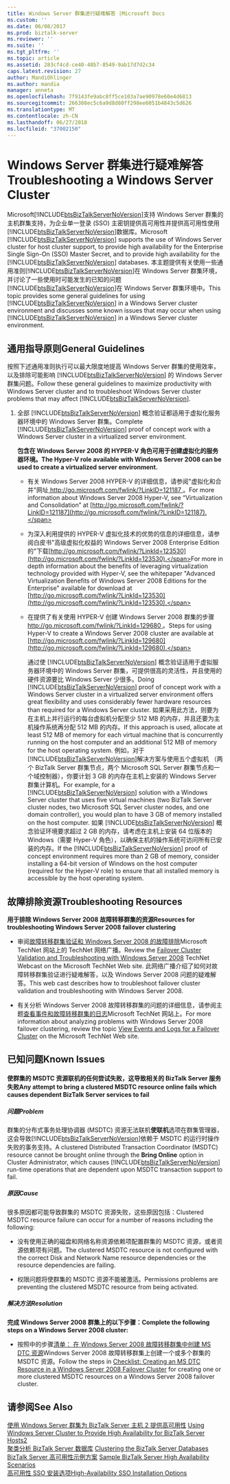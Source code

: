 ```yaml
---
title: Windows Server 群集进行疑难解答 |Microsoft Docs
ms.custom: ''
ms.date: 06/08/2017
ms.prod: biztalk-server
ms.reviewer: ''
ms.suite: ''
ms.tgt_pltfrm: ''
ms.topic: article
ms.assetid: 283cf4cd-ce40-48b7-8549-9ab17d7d2c34
caps.latest.revision: 27
author: MandiOhlinger
ms.author: mandia
manager: anneta
ms.openlocfilehash: 7f9143fe9abc8ff5ce103a7ae90978e60e4d6813
ms.sourcegitcommit: 266308ec5c6a9d8d80ff298ee6051b4843c5d626
ms.translationtype: MT
ms.contentlocale: zh-CN
ms.lasthandoff: 06/27/2018
ms.locfileid: "37002150"
---
```

# <a name="troubleshooting-a-windows-server-cluster"></a><span data-ttu-id="ca8b8-102">Windows Server 群集进行疑难解答</span><span class="sxs-lookup"><span data-stu-id="ca8b8-102">Troubleshooting a Windows Server Cluster</span></span>
<span data-ttu-id="ca8b8-103">Microsoft[!INCLUDE[btsBizTalkServerNoVersion](../includes/btsbiztalkservernoversion-md.md)]支持 Windows Server 群集的主机群集支持，为企业单一登录 (SSO) 主密钥提供高可用性并提供高可用性使用[!INCLUDE[btsBizTalkServerNoVersion](../includes/btsbiztalkservernoversion-md.md)]数据库。</span><span class="sxs-lookup"><span data-stu-id="ca8b8-103">Microsoft [!INCLUDE[btsBizTalkServerNoVersion](../includes/btsbiztalkservernoversion-md.md)] supports the use of Windows Server cluster for host cluster support, to provide high availability for the Enterprise Single Sign-On (SSO) Master Secret, and to provide high availability for the [!INCLUDE[btsBizTalkServerNoVersion](../includes/btsbiztalkservernoversion-md.md)] databases.</span></span> <span data-ttu-id="ca8b8-104">本主题提供有关使用一些通用准则[!INCLUDE[btsBizTalkServerNoVersion](../includes/btsbiztalkservernoversion-md.md)]在 Windows Server 群集环境，并讨论了一些使用时可能发生的已知的问题[!INCLUDE[btsBizTalkServerNoVersion](../includes/btsbiztalkservernoversion-md.md)]在 Windows Server 群集环境中。</span><span class="sxs-lookup"><span data-stu-id="ca8b8-104">This topic provides some general guidelines for using [!INCLUDE[btsBizTalkServerNoVersion](../includes/btsbiztalkservernoversion-md.md)] in a Windows Server cluster environment and discusses some known issues that may occur when using [!INCLUDE[btsBizTalkServerNoVersion](../includes/btsbiztalkservernoversion-md.md)] in a Windows Server cluster environment.</span></span>  
  
## <a name="general-guidelines"></a><span data-ttu-id="ca8b8-105">通用指导原则</span><span class="sxs-lookup"><span data-stu-id="ca8b8-105">General Guidelines</span></span>  
 <span data-ttu-id="ca8b8-106">按照下述通用准则执行可以最大限度地提高 Windows Server 群集的使用效率，以及排除可能影响 [!INCLUDE[btsBizTalkServerNoVersion](../includes/btsbiztalkservernoversion-md.md)] 的 Windows Server 群集问题。</span><span class="sxs-lookup"><span data-stu-id="ca8b8-106">Follow these general guidelines to maximize productivity with Windows Server cluster and to troubleshoot Windows Server cluster problems that may affect [!INCLUDE[btsBizTalkServerNoVersion](../includes/btsbiztalkservernoversion-md.md)].</span></span>  
  
1. <span data-ttu-id="ca8b8-107">全部 [!INCLUDE[btsBizTalkServerNoVersion](../includes/btsbiztalkservernoversion-md.md)] 概念验证都适用于虚拟化服务器环境中的 Windows Server 群集。</span><span class="sxs-lookup"><span data-stu-id="ca8b8-107">Complete [!INCLUDE[btsBizTalkServerNoVersion](../includes/btsbiztalkservernoversion-md.md)] proof of concept work with a Windows Server cluster in a virtualized server environment.</span></span>  
  
    <span data-ttu-id="ca8b8-108">**包含在 Windows Server 2008 的 HYPER-V 角色可用于创建虚拟化的服务器环境。**</span><span class="sxs-lookup"><span data-stu-id="ca8b8-108">**The Hyper-V role available with Windows Server 2008 can be used to create a virtualized server environment.**</span></span>  
  
   - <span data-ttu-id="ca8b8-109">有关 Windows Server 2008 HYPER-V 的详细信息，请参阅"虚拟化和合并"网址[ http://go.microsoft.com/fwlink/?LinkID=121187 ](http://go.microsoft.com/fwlink/?LinkID=121187)。</span><span class="sxs-lookup"><span data-stu-id="ca8b8-109">For more information about Windows Server 2008 Hyper-V, see “Virtualization and Consolidation” at [http://go.microsoft.com/fwlink/?LinkID=121187](http://go.microsoft.com/fwlink/?LinkID=121187).</span></span>  
  
   - <span data-ttu-id="ca8b8-110">为深入利用提供的 HYPER-V 虚拟化技术的优势的信息的详细信息，请参阅白皮书"高级虚拟化权益的 Windows Server 2008 Enterprise Edition 的"下载[http://go.microsoft.com/fwlink/?LinkId=123530](http://go.microsoft.com/fwlink/?LinkId=123530).</span><span class="sxs-lookup"><span data-stu-id="ca8b8-110">For more in depth information about the benefits of leveraging virtualization technology provided with Hyper-V, see the whitepaper "Advanced Virtualization Benefits of Windows Server 2008 Editions for the Enterprise" available for download at [http://go.microsoft.com/fwlink/?LinkId=123530](http://go.microsoft.com/fwlink/?LinkId=123530).</span></span>  
  
   - <span data-ttu-id="ca8b8-111">在提供了有关使用 HYPER-V 创建 Windows Server 2008 群集的步骤[ http://go.microsoft.com/fwlink/?LinkId=129680 ](http://go.microsoft.com/fwlink/?LinkId=129680)。</span><span class="sxs-lookup"><span data-stu-id="ca8b8-111">Steps for using Hyper-V to create a Windows Server 2008 cluster are available at [http://go.microsoft.com/fwlink/?LinkId=129680](http://go.microsoft.com/fwlink/?LinkId=129680).</span></span>  
  
     <span data-ttu-id="ca8b8-112">通过使 [!INCLUDE[btsBizTalkServerNoVersion](../includes/btsbiztalkservernoversion-md.md)] 概念验证适用于虚拟服务器环境中的 Windows Server 群集，可提供很高的灵活性，并且使用的硬件资源要比 Windows Server 少很多。</span><span class="sxs-lookup"><span data-stu-id="ca8b8-112">Doing [!INCLUDE[btsBizTalkServerNoVersion](../includes/btsbiztalkservernoversion-md.md)] proof of concept work with a Windows Server cluster in a virtualized server environment offers great flexibility and uses considerably fewer hardware resources than required for a Windows Server cluster.</span></span> <span data-ttu-id="ca8b8-113">如果采用此方法，则要为在主机上并行运行的每台虚拟机分配至少 512 MB 的内存，并且还要为主机操作系统再分配 512 MB 的内存。</span><span class="sxs-lookup"><span data-stu-id="ca8b8-113">If this approach is used, allocate at least 512 MB of memory for each virtual machine that is concurrently running on the host computer and an additional 512 MB of memory for the host operating system.</span></span> <span data-ttu-id="ca8b8-114">例如，对于[!INCLUDE[btsBizTalkServerNoVersion](../includes/btsbiztalkservernoversion-md.md)]解决方案与使用五个虚拟机 （两个 BizTalk Server 群集节点，两个 Microsoft SQL Server 群集节点和一个域控制器），你要计划 3 GB 的内存在主机上安装的 Windows Server 群集计算机。</span><span class="sxs-lookup"><span data-stu-id="ca8b8-114">For example, for a [!INCLUDE[btsBizTalkServerNoVersion](../includes/btsbiztalkservernoversion-md.md)] solution with a Windows Server cluster that uses five virtual machines (two BizTalk Server cluster nodes, two Microsoft SQL Server cluster nodes, and one domain controller), you would plan to have 3 GB of memory installed on the host computer.</span></span> <span data-ttu-id="ca8b8-115">如果 [!INCLUDE[btsBizTalkServerNoVersion](../includes/btsbiztalkservernoversion-md.md)] 概念验证环境要求超过 2 GB 的内存，请考虑在主机上安装 64 位版本的 Windows（需要 Hyper-V 角色），以确保主机的操作系统可访问所有已安装的内存。</span><span class="sxs-lookup"><span data-stu-id="ca8b8-115">If the [!INCLUDE[btsBizTalkServerNoVersion](../includes/btsbiztalkservernoversion-md.md)] proof of concept environment requires more than 2 GB of memory, consider installing a 64-bit version of Windows on the host computer (required for the Hyper-V role) to ensure that all installed memory is accessible by the host operating system.</span></span>  
  
## <a name="troubleshooting-resources"></a><span data-ttu-id="ca8b8-116">故障排除资源</span><span class="sxs-lookup"><span data-stu-id="ca8b8-116">Troubleshooting Resources</span></span>  
 <span data-ttu-id="ca8b8-117">**用于排除 Windows Server 2008 故障转移群集的资源**</span><span class="sxs-lookup"><span data-stu-id="ca8b8-117">**Resources for troubleshooting Windows Server 2008 failover clustering**</span></span>  
  
-   <span data-ttu-id="ca8b8-118">审阅[故障转移群集验证和 Windows Server 2008 的故障排除](http://go.microsoft.com/fwlink/?LinkId=129729)Microsoft TechNet 网站上的 TechNet 网络广播。</span><span class="sxs-lookup"><span data-stu-id="ca8b8-118">Review the [Failover Cluster Validation and Troubleshooting with Windows Server 2008](http://go.microsoft.com/fwlink/?LinkId=129729) TechNet Webcast on the Microsoft TechNet Web site.</span></span> <span data-ttu-id="ca8b8-119">此网络广播介绍了如何对故障转移群集验证进行疑难解答，以及 Windows Server 2008 问题的疑难解答。</span><span class="sxs-lookup"><span data-stu-id="ca8b8-119">This web cast describes how to troubleshoot failover cluster validation and troubleshooting with Windows Server 2008.</span></span>  
  
-   <span data-ttu-id="ca8b8-120">有关分析 Windows Server 2008 故障转移群集的问题的详细信息，请参阅主题[查看事件和故障转移群集的日志](http://go.microsoft.com/fwlink/?LinkId=129730)Microsoft TechNet 网站上。</span><span class="sxs-lookup"><span data-stu-id="ca8b8-120">For more information about analyzing problems with Windows Server 2008 failover clustering, review the topic [View Events and Logs for a Failover Cluster](http://go.microsoft.com/fwlink/?LinkId=129730) on the Microsoft TechNet Web site.</span></span>  
  
## <a name="known-issues"></a><span data-ttu-id="ca8b8-121">已知问题</span><span class="sxs-lookup"><span data-stu-id="ca8b8-121">Known Issues</span></span>  
  
#### <a name="any-attempt-to-bring-a-clustered-msdtc-resource-online-fails-which-causes-dependent-biztalk-server-services-to-fail"></a><span data-ttu-id="ca8b8-122">使群集的 MSDTC 资源联机的任何尝试失败，这导致相关的 BizTalk Server 服务失败</span><span class="sxs-lookup"><span data-stu-id="ca8b8-122">Any attempt to bring a clustered MSDTC resource online fails which causes dependent BizTalk Server services to fail</span></span>  
  
##### <a name="problem"></a><span data-ttu-id="ca8b8-123">问题</span><span class="sxs-lookup"><span data-stu-id="ca8b8-123">Problem</span></span>  
 <span data-ttu-id="ca8b8-124">群集的分布式事务处理协调器 (MSDTC) 资源无法联机**使联机**选项在群集管理器，这会导致[!INCLUDE[btsBizTalkServerNoVersion](../includes/btsbiztalkservernoversion-md.md)]依赖于 MSDTC 的运行时操作失败的事务支持。</span><span class="sxs-lookup"><span data-stu-id="ca8b8-124">A clustered Distributed Transaction Coordinator (MSDTC) resource cannot be brought online through the **Bring Online** option in Cluster Administrator, which causes [!INCLUDE[btsBizTalkServerNoVersion](../includes/btsbiztalkservernoversion-md.md)] run-time operations that are dependent upon MSDTC transaction support to fail.</span></span>  
  
##### <a name="cause"></a><span data-ttu-id="ca8b8-125">原因</span><span class="sxs-lookup"><span data-stu-id="ca8b8-125">Cause</span></span>  
 <span data-ttu-id="ca8b8-126">很多原因都可能导致群集的 MSDTC 资源失败，这些原因包括：</span><span class="sxs-lookup"><span data-stu-id="ca8b8-126">Clustered MSDTC resource failure can occur for a number of reasons including the following:</span></span>  
  
-   <span data-ttu-id="ca8b8-127">没有使用正确的磁盘和网络名称资源依赖项配置群集的 MSDTC 资源，或者资源依赖项有问题。</span><span class="sxs-lookup"><span data-stu-id="ca8b8-127">The clustered MSDTC resource is not configured with the correct Disk and Network Name resource dependencies or the resource dependencies are failing.</span></span>  
  
-   <span data-ttu-id="ca8b8-128">权限问题将使群集的 MSDTC 资源不能被激活。</span><span class="sxs-lookup"><span data-stu-id="ca8b8-128">Permissions problems are preventing the clustered MSDTC resource from being activated.</span></span>  
  
##### <a name="resolution"></a><span data-ttu-id="ca8b8-129">解决方法</span><span class="sxs-lookup"><span data-stu-id="ca8b8-129">Resolution</span></span>  
 <span data-ttu-id="ca8b8-130">**完成 Windows Server 2008 群集上的以下步骤：**</span><span class="sxs-lookup"><span data-stu-id="ca8b8-130">**Complete the following steps on a Windows Server 2008 cluster:**</span></span>  
  
-   <span data-ttu-id="ca8b8-131">按照中的步骤[清单： 在 Windows Server 2008 故障转移群集中创建 MS DTC 资源](http://go.microsoft.com/fwlink/?LinkId=129677)Windows Server 2008 故障转移群集上创建一个或多个群集的 MSDTC 资源。</span><span class="sxs-lookup"><span data-stu-id="ca8b8-131">Follow the steps in [Checklist: Creating an MS DTC Resource in a Windows Server 2008 Failover Cluster](http://go.microsoft.com/fwlink/?LinkId=129677) for creating one or more clustered MSDTC resources on a Windows Server 2008 failover cluster.</span></span>  
  
## <a name="see-also"></a><span data-ttu-id="ca8b8-132">请参阅</span><span class="sxs-lookup"><span data-stu-id="ca8b8-132">See Also</span></span>  
 <span data-ttu-id="ca8b8-133">[使用 Windows Server 群集为 BizTalk Server 主机 2 提供高可用性](../core/use-windows-cluster-to-provide-high-availability-for-biztalk-hosts.md) </span><span class="sxs-lookup"><span data-stu-id="ca8b8-133">[Using Windows Server Cluster to Provide High Availability for BizTalk Server Hosts2](../core/use-windows-cluster-to-provide-high-availability-for-biztalk-hosts.md) </span></span>  
 <span data-ttu-id="ca8b8-134">[聚类分析 BizTalk Server 数据库](../core/clustering-the-biztalk-server-databases1.md) </span><span class="sxs-lookup"><span data-stu-id="ca8b8-134">[Clustering the BizTalk Server Databases](../core/clustering-the-biztalk-server-databases1.md) </span></span>  
 <span data-ttu-id="ca8b8-135">[BizTalk Server 高可用性示例方案](../core/sample-biztalk-server-high-availability-scenarios.md) </span><span class="sxs-lookup"><span data-stu-id="ca8b8-135">[Sample BizTalk Server High Availability Scenarios](../core/sample-biztalk-server-high-availability-scenarios.md) </span></span>  
 [<span data-ttu-id="ca8b8-136">高可用性 SSO 安装选项</span><span class="sxs-lookup"><span data-stu-id="ca8b8-136">High-Availability SSO Installation Options</span></span>](../core/high-availability-sso-installation-options.md)